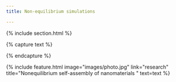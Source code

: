 ```yaml
---
title: Non-equilibrium simulations

---
```


{% include section.html %}
<!--  -->
{% capture text %}

<!-- Add text -->



{% endcapture %}

{%
  include feature.html
  image="images/photo.jpg"
  link="research"
  title="Nonequilibrium self-assembly of nanomaterials "
  text=text
%}
<!--  -->